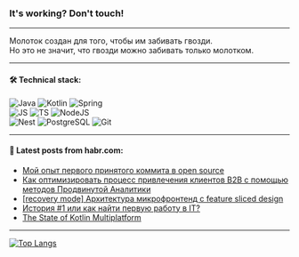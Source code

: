 ### It's working? Don't touch!

---
Молоток создан для того, чтобы им забивать гвозди. <br>
Но это не значит, что гвозди можно забивать только молотком.

---

#### 🛠️ Technical stack:

![Java](https://img.shields.io/badge/Java-informational?logo=Oracle&style=flat&logoColor=white&color=FF4500)
![Kotlin](https://img.shields.io/badge/Kotlin-informational?logo=Kotlin&style=flat&logoColor=white&color=774D97)
![Spring](https://img.shields.io/badge/SpringBoot-informational?logo=SpringBoot&style=flat&logoColor=white&color=6DB33F) <br>
![JS](https://img.shields.io/badge/JS-informational?logo=javaScript&style=flat&logoColor=black&color=F7Df1E)
![TS](https://img.shields.io/badge/TypeScript-informational?logo=typeScript&style=flat&logoColor=black&color=0667A8)
![NodeJS](https://img.shields.io/badge/NodeJS-informational?logo=node.js&style=flat&logoColor=white&color=70A760) <br>
![Nest](https://img.shields.io/badge/NestJS-informational?logo=NestJS&style=flat&logoColor=white&color=E0234E)
![PostgreSQL](https://img.shields.io/badge/PostgreSQL-informational?logo=PostgreSQL&style=flat&logoColor=white&color=DAA520)
![Git](https://img.shields.io/badge/Git-informational?logo=git&style=flat&logoColor=white&color=778899)

___

#### 💬 Latest posts from habr.com:

<!-- BLOG-POST-LIST:START -->
- [Мой опыт первого принятого коммита в open source](https://habr.com/ru/companies/timeweb/articles/747292/?utm_source=habrahabr&utm_medium=rss&utm_campaign=747292)
- [Как оптимизировать процесс привлечения клиентов B2B с помощью методов Продвинутой Аналитики](https://habr.com/ru/companies/alfa/articles/747742/?utm_source=habrahabr&utm_medium=rss&utm_campaign=747742)
- [[recovery mode] Архитектура микрофронтенд с feature sliced design](https://habr.com/ru/articles/747952/?utm_source=habrahabr&utm_medium=rss&utm_campaign=747952)
- [История #1 или как найти первую работу в IT?](https://habr.com/ru/articles/747944/?utm_source=habrahabr&utm_medium=rss&utm_campaign=747944)
- [The State of Kotlin Multiplatform](https://habr.com/ru/companies/usetech/articles/747926/?utm_source=habrahabr&utm_medium=rss&utm_campaign=747926)
<!-- BLOG-POST-LIST:END -->

---
[![Top Langs](https://github-readme-stats-git-master-advtsetting-gmailcom.vercel.app/api/top-langs/?username=zloylis&langs_count=10&hide_title=false&title_color=e6edf3&size_weight=0.5&count_weight=0.5&layout=compact&hide_border=true&theme=dracula)](https://github.com/zloylis)

<!-- ![GitHub stats](https://github-readme-stats-git-master-advtsetting-gmailcom.vercel.app/api?username=zloylis&show_icons=true&hide_border=true&theme=dracula&hide_title=true&include_all_commits=true&count_private=true&hide=contribs&hide_rank=true) -->
